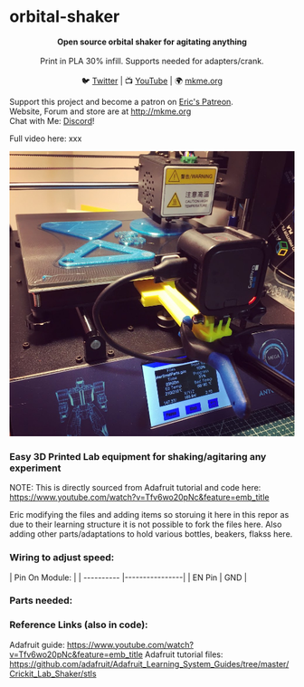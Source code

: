 # orbital-shaker


<p align="center">
<b>Open source orbital shaker for agitating anything</b><br>
<br>
Print in PLA 30% infill. Supports needed for adapters/crank. <br>
<br>🐦 <a href="https://twitter.com/mkmeorg">Twitter</a>
| 📺 <a href="https://www.youtube.com/mkmeorg">YouTube</a>
| 🌍 <a href="http://www.mkme.org">mkme.org</a><br>

Support this project and become a patron on <a href="http://mkme.org/patreon">Eric's Patreon</a>.<br>
Website, Forum and store are at http://mkme.org <br>
Chat with Me: <a href="https://discord.gg/j9S4Fgv">Discord</a></b>!
</p>
Full video here:
xxx
<p align="center"><img src="https://github.com/MKme/orbital-shaker/blob/master/Photos/1.jpg"/></p>

### Easy 3D Printed Lab equipment for shaking/agitaring any experiment

NOTE: This is directly sourced from Adafruit tutorial and code here:
https://www.youtube.com/watch?v=Tfv6wo20pNc&feature=emb_title

Eric modifying the files and adding items so storuing it here in this repor as due to their learning structure it is not possible to fork the files here.
Also adding other parts/adaptations to hold various bottles, beakers, flakss here. 
 
 ### Wiring to adjust speed:
| Pin On Module: |
| ---------- |----------------|
| EN Pin | GND  |



### Parts needed:



### Reference Links (also in code):
Adafruit guide: https://www.youtube.com/watch?v=Tfv6wo20pNc&feature=emb_title
Adafruit tutorial files: https://github.com/adafruit/Adafruit_Learning_System_Guides/tree/master/Crickit_Lab_Shaker/stls







